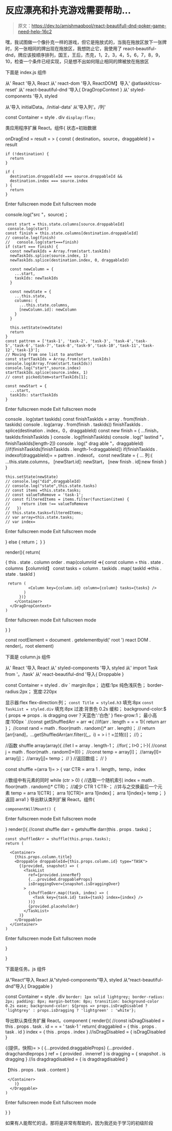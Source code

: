 # 反应漂亮和扑克游戏需要帮助...

> 原文：<https://dev.to/amishmaqbool/react-beautifull-dnd-poker-game-need-help-16c2>

嘿，我试图做一个像扑克一样的游戏，但它是拖放式的，当我在拖放区放下一张牌时，另一张相同的牌出现在拖放区，我想防止它，我使用了 react-beautiful-dnd，牌应该按顺序排列，国王，王后，杰克，1，2，3，4，5，6，7，8，9，10，检查一个条件已经实现，只是想不出如何阻止相同的牌被放在拖放区

下面是 index.js 组件

从' React '导入 React
从' react-dom '导入 ReactDOM】导入' @atlaskit/css-reset'
从' react-beautiful-dnd '导入{ DragDropContext }
从' styled-components '导入 styled

从'导入 initialData。/initial-data'
从'导入列'。/列'

const Container = style . div `display:flex;` 

类应用程序扩展 React。组件{
状态=初始数据

onDragEnd = result = > {
const { destination，source，draggableId } = result

```
if (!destination) {
  return
}

if (
  destination.droppableId === source.droppableId &&
  destination.index === source.index
) {
  return
} 
```

Enter fullscreen mode Exit fullscreen mode

console.log("src "，source)；

```
const start = this.state.columns[source.droppableId]
 console.log(start)
const finish = this.state.columns[destination.droppableId]
// console.log(finish)
//   console.log(start===finish)
if (start === finish) {
  const newTaskIds = Array.from(start.taskIds)
  newTaskIds.splice(source.index, 1)
  newTaskIds.splice(destination.index, 0, draggableId)

  const newColumn = {
    ...start,
    taskIds: newTaskIds
  }

  const newState = {
    ...this.state,
    columns: {
      ...this.state.columns,
      [newColumn.id]: newColumn
    }
  }

  this.setState(newState)
  return
}
const pattren = ['task-1', 'task-2', 'task-3', 'task-4','task-5','task-6','task-7','task-8','task-9','task-10','task-11','task-12','task-13'];
// Moving from one list to another
const startTaskIds = Array.from(start.taskIds)
console.log(Array.from(start.taskIds))
console.log("start",source.index)
startTaskIds.splice(source.index, 1)
// const pickeditem=startTaskIds[1];

const newStart = {
  ...start,
  taskIds: startTaskIds
} 
```

Enter fullscreen mode Exit fullscreen mode

console . log(start taskids)
const finishTaskIds = array . from(finish . taskids)
console . log(array . from(finish . taskids))
finishTaskIds . splice(destination . index，0，draggableId)
const new finish = {
...finish，
taskIds:finishTaskIds
}
console . log(finishTaskIds)
console . log(" lastind "，finishTaskIds[length-2])
console . log(" drag able "，draggableId)
//if(finishTaskIds[finishTaskIds . length-1<draggableId])
if(finishTaskIds . indexof(draggableId)= = pattren . indexof。
const newState = {
...
列:{
...this.state.columns，
[newStart.id]: newStart，
[new finish . id]:new finish
}
}

```
this.setState(newState)
// console.log("did",draggableId)
// console.log("state",this.state.tasks)
// const items =this.state.tasks;
// const valueToRemove = 'task-1';
// const filteredItems = items.filter(function(item) {
//     return item !== valueToRemove
//   })
// this.state.tasks=filteredItems;
// var array=this.state.tasks;
// var index= 
```

Enter fullscreen mode Exit fullscreen mode

} else {
return；
}
}

render(){
return(

{ this . state . column order . map(columnId =>{
const column = this . state . columns【columnId】
const tasks = column . taskids . map(
taskId =>this . state . taskId
)

```
 return (
          <Column key={column.id} column={column} tasks={tasks} />
        )
      })}
    </Container>
  </DragDropContext>
) 
```

Enter fullscreen mode Exit fullscreen mode

}
}

const rootElement = document . getelementbyid(' root ')
react DOM . render(，root element)

下面是 column.js 组件

从' React '导入 React
从' styled-components '导入 styled
从' import Task from '。/task'
从' react-beautiful-dnd '导入{ Droppable }

const Container = styled . div `
margin:8px；
边框:1px 纯色浅灰色；
border-radius:2px；
宽度:220px

显示器:flex
flex-direction:列；
 `const Title = styled.h3`
填充:8px
 `const TaskList = styled.div`
填充:8px
过渡:背景色 0.2s 缓和；
background-color:$ { props =>
props . is dragging over？天蓝色':'白色' }
flex-grow:1；
最小高度:100px
`
//const getShuffledArr = arr =>{
//if(arr . length = = = 1){ return arr }；
//const rand = math . floor(math . random()* arr . length)；
// return [arr[rand]，...getShuffledArr(arr.filter((_，i) = > i！=兰特))]；
//}；

//函数 shuffle array(array){
//let I = array . length-1；
//for(；I>0；I-){
//const j = math . floor(math . random()*(I))；
//const temp = array[I]；
//array[I]= array[j]；
//array[j]= temp；
// }
//返回数组；
// }

const shuffle =(arra 1)= > {
var CTR = arra 1 . length，temp，index

//数组中有元素的同时
while (ctr > 0) {
//选取一个随机索引
index = math . floor(math . random()* CTR)；
//减少 CTR 1
CTR-；
//并与之交换最后一个元素
temp = arra 1[CTR]；
arra 1[CTR]= arra 1[index]；
arra 1[index]= temp；
}
返回 arra1
}
导出默认类列扩展 React。组件{

```
componentWillMount() { 
```

Enter fullscreen mode Exit fullscreen mode

}
render(){
//const shuffle darr = getshuffle darr(this . props . tasks)；

```
const shuffledArr = shuffle(this.props.tasks);
return (

  <Container>
    {this.props.column.title}
    <Droppable droppableId={this.props.column.id} type="TASK">
      {(provided, snapshot) => (
        <TaskList
          ref={provided.innerRef}
          {...provided.droppableProps}
          isDraggingOver={snapshot.isDraggingOver}
        >
          {shuffledArr.map((task, index) => (
            <Task key={task.id} task={task} index={index} />
          ))}
          {provided.placeholder}
        </TaskList>
      )}
    </Droppable>
  </Container>
) 
```

Enter fullscreen mode Exit fullscreen mode

}

}

下面是任务。js 组件

从“React”导入 React
从“styled-components”导入 styled
从“react-beautiful-dnd”导入{ Draggable }

const Container = style . div `border: 1px solid lightgrey;
border-radius: 2px;
padding: 8px;
margin-bottom: 8px;
transition: background-color 0.2s ease;
background-color: ${props =>
props.isDragDisabled
? 'lightgrey'
: props.isDragging
? 'lightgreen'
: 'white'};` 

导出默认类任务扩展 React。component {
render(){
//const isDragDisabled = this . props . task . id = = = ' task-1 '
return(
draggabled = { this . props . task . id }
index = { this . props . index }
//isDragDisabled = { isDragDisabled }
>
{(提供，快照)= > (
{...provided.draggableProps}
{...provided . dragchandleprops }
ref = { provided . innerref }
is dragging = { snapshot . is dragging }
//is dragdragdisabled = { is dragdragdisabled }
>
【this . props . task . content }

```
 </Container>
    )}
  </Draggable>
) 
```

Enter fullscreen mode Exit fullscreen mode

}
}

如果有人能帮忙的话，那将是非常有帮助的，因为我还处于学习的初级阶段